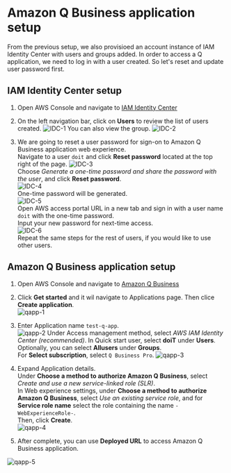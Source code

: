 # Amazon Q Business application setup
From the previous setup, we also provisioed an account instance of IAM Identity Center with users and groups added. In order to access a Q application, we need to log in with a user created. So let's reset and update user password first.

## IAM Identity Center setup
1. Open AWS Console and navigate to [IAM Identity Center](https://console.aws.amazon.com/singlesignon/home)
2. On the left navigation bar, click on **Users** to review the list of users created.
![IDC-1](./img/idc-1.png)
You can also view the group.
![IDC-2](./img/idc-2.png)

3. We are going to reset a user password for sign-on to Amazon Q Business application web experience.  
Navigate to a user `doit` and click **Reset password** located at the top right of the page.
![IDC-3](./img/idc-3.png)  
Choose *Generate a one-time password and share the password with the user*, and click **Reset password**.  
![IDC-4](./img/idc-4.png)  
One-time password will be generated.  
![IDC-5](./img/idc-5.png)  
Open AWS access portal URL in a new tab and sign in with a user name `doit` with the one-time password.  
Input your new password for next-time access.  
![IDC-6](./img/idc-6.png)  
Repeat the same steps for the rest of users, if you would like to use other users.  

## Amazon Q Business application setup

1. Open AWS Console and navigate to [Amazon Q Business](https://console.aws.amazon.com/amazonq/business)
2. Click **Get started** and it wil navigate to Applications page. Then clice **Create application**.  
![qapp-1](./img/qapp-1.png)
3. Enter Application name `test-q-app`.   
![qapp-2](./img/qapp-2.png)
Under Access management method, select *AWS IAM Identity Center (recommended)*.
In Quick start user, select **doiT** under **Users**. Optionally, you can select **Allusers** under **Groups**.  
For **Select subscription**, select `Q Business Pro`.
![qapp-3](./img/qapp-3.png)

4. Expand Application details.  
Under **Choose a method to authorize Amazon Q Business**, select *Create and use a new service-linked role (SLR)*.  
In Web experience settings, under **Choose a method to authorize Amazon Q Business**, select *Use an existing service role*, and for **Service role name** select the role containing the name `-WebExperienceRole-`.  
Then, click **Create**.  
![qapp-4](./img/qapp-4.png)  

5. After complete, you can use **Deployed URL** to access Amazon Q Business application.

![qapp-5](./img/qapp-5.png)  